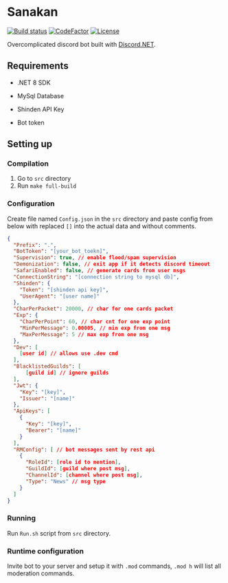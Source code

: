 # Sanakan #

[![Build status](https://img.shields.io/appveyor/build/MrZnake/sanakan)](https://ci.appveyor.com/project/mrznake/sanakan/branch/master) [![CodeFactor](https://www.codefactor.io/repository/github/mzknek/sanakan/badge)](https://www.codefactor.io/repository/github/mzknek/sanakan) [![License](https://img.shields.io/github/license/MZKNEK/sanakan)](https://github.com/MZKNEK/sanakan/blob/master/LICENSE)

Overcomplicated discord bot built with [Discord.NET](https://github.com/RogueException/Discord.Net).

## Requirements ##

- .NET 8 SDK

- MySql Database

- Shinden API Key

- Bot token

## Setting up ##

### Compilation ###

1. Go to `src` directory
2. Run `make full-build`

### Configuration ###

Create file named `Config.json` in the `src` directory and paste config from below with replaced `[]` into the actual data and without comments.

```json
{
  "Prefix": ".",
  "BotToken": "[your_bot_toekn]",
  "Supervision": true, // enable flood/spam supervision
  "Demonization": false, // exit app if it detects discord timeout
  "SafariEnabled": false, // generate cards from user msgs
  "ConnectionString": "[connection string to mysql db]",
  "Shinden": {
    "Token": "[shinden api key]",
    "UserAgent": "[user name]"
  },
  "CharPerPacket": 20000, // char for one cards packet
  "Exp": {
    "CharPerPoint": 60, // char cnt for one exp point
    "MinPerMessage": 0.00005, // min exp from one msg
    "MaxPerMessage": 5 // max exp from one msg
  },
  "Dev": [
    [user id] // allows use .dev cmd
  ],
  "BlacklistedGuilds": [
      [guild id] // ignore guilds
  ],
  "Jwt": {
    "Key": "[key]",
    "Issuer": "[name]"
  },
  "ApiKeys": [
    {
      "Key": "[key]",
      "Bearer": "[name]"
    }
  ],
  "RMConfig": [ // bot messages sent by rest api
    {
      "RoleId": [role id to mention],
      "GuildId": [guild where post msg],
      "ChannelId": [channel where post msg],
      "Type": "News" // msg type
    }
  ]
}
```

### Running ###

Run `Run.sh` script from `src` directory.

### Runtime configuration ###

Invite bot to your server and setup it with `.mod` commands, `.mod h` will list all moderation commands.
